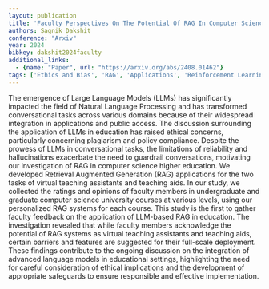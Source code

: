 ```yaml
---
layout: publication
title: 'Faculty Perspectives On The Potential Of RAG In Computer Science Higher Education'
authors: Sagnik Dakshit
conference: "Arxiv"
year: 2024
bibkey: dakshit2024faculty
additional_links:
  - {name: "Paper", url: "https://arxiv.org/abs/2408.01462"}
tags: ['Ethics and Bias', 'RAG', 'Applications', 'Reinforcement Learning']
---
```

The emergence of Large Language Models (LLMs) has significantly impacted the
field of Natural Language Processing and has transformed conversational tasks
across various domains because of their widespread integration in applications
and public access. The discussion surrounding the application of LLMs in
education has raised ethical concerns, particularly concerning plagiarism and
policy compliance. Despite the prowess of LLMs in conversational tasks, the
limitations of reliability and hallucinations exacerbate the need to guardrail
conversations, motivating our investigation of RAG in computer science higher
education. We developed Retrieval Augmented Generation (RAG) applications for
the two tasks of virtual teaching assistants and teaching aids. In our study,
we collected the ratings and opinions of faculty members in undergraduate and
graduate computer science university courses at various levels, using our
personalized RAG systems for each course. This study is the first to gather
faculty feedback on the application of LLM-based RAG in education. The
investigation revealed that while faculty members acknowledge the potential of
RAG systems as virtual teaching assistants and teaching aids, certain barriers
and features are suggested for their full-scale deployment. These findings
contribute to the ongoing discussion on the integration of advanced language
models in educational settings, highlighting the need for careful consideration
of ethical implications and the development of appropriate safeguards to ensure
responsible and effective implementation.
